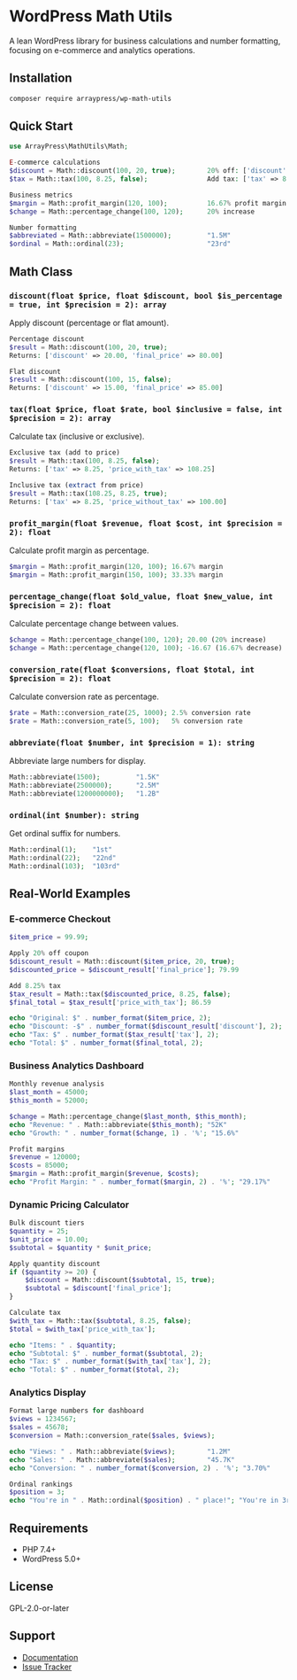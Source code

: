# WordPress Math Utils

A lean WordPress library for business calculations and number formatting, focusing on e-commerce and analytics operations.

## Installation

```bash
composer require arraypress/wp-math-utils
```

## Quick Start

```php
use ArrayPress\MathUtils\Math;

E-commerce calculations
$discount = Math::discount(100, 20, true);        20% off: ['discount' => 20, 'final_price' => 80]
$tax = Math::tax(100, 8.25, false);               Add tax: ['tax' => 8.25, 'price_with_tax' => 108.25]

Business metrics
$margin = Math::profit_margin(120, 100);          16.67% profit margin
$change = Math::percentage_change(100, 120);      20% increase

Number formatting
$abbreviated = Math::abbreviate(1500000);         "1.5M"
$ordinal = Math::ordinal(23);                     "23rd"
```

## Math Class

### `discount(float $price, float $discount, bool $is_percentage = true, int $precision = 2): array`
Apply discount (percentage or flat amount).

```php
Percentage discount
$result = Math::discount(100, 20, true);
Returns: ['discount' => 20.00, 'final_price' => 80.00]

Flat discount  
$result = Math::discount(100, 15, false);
Returns: ['discount' => 15.00, 'final_price' => 85.00]
```

### `tax(float $price, float $rate, bool $inclusive = false, int $precision = 2): array`
Calculate tax (inclusive or exclusive).

```php
Exclusive tax (add to price)
$result = Math::tax(100, 8.25, false);
Returns: ['tax' => 8.25, 'price_with_tax' => 108.25]

Inclusive tax (extract from price)
$result = Math::tax(108.25, 8.25, true);
Returns: ['tax' => 8.25, 'price_without_tax' => 100.00]
```

### `profit_margin(float $revenue, float $cost, int $precision = 2): float`
Calculate profit margin as percentage.

```php
$margin = Math::profit_margin(120, 100); 16.67% margin
$margin = Math::profit_margin(150, 100); 33.33% margin
```

### `percentage_change(float $old_value, float $new_value, int $precision = 2): float`
Calculate percentage change between values.

```php
$change = Math::percentage_change(100, 120); 20.00 (20% increase)
$change = Math::percentage_change(120, 100); -16.67 (16.67% decrease)
```

### `conversion_rate(float $conversions, float $total, int $precision = 2): float`
Calculate conversion rate as percentage.

```php
$rate = Math::conversion_rate(25, 1000); 2.5% conversion rate
$rate = Math::conversion_rate(5, 100);   5% conversion rate
```

### `abbreviate(float $number, int $precision = 1): string`
Abbreviate large numbers for display.

```php
Math::abbreviate(1500);         "1.5K"
Math::abbreviate(2500000);      "2.5M"
Math::abbreviate(1200000000);   "1.2B"
```

### `ordinal(int $number): string`
Get ordinal suffix for numbers.

```php
Math::ordinal(1);    "1st"
Math::ordinal(22);   "22nd" 
Math::ordinal(103);  "103rd"
```

## Real-World Examples

### E-commerce Checkout
```php
$item_price = 99.99;

Apply 20% off coupon
$discount_result = Math::discount($item_price, 20, true);
$discounted_price = $discount_result['final_price']; 79.99

Add 8.25% tax
$tax_result = Math::tax($discounted_price, 8.25, false);
$final_total = $tax_result['price_with_tax']; 86.59

echo "Original: $" . number_format($item_price, 2);
echo "Discount: -$" . number_format($discount_result['discount'], 2);
echo "Tax: $" . number_format($tax_result['tax'], 2);
echo "Total: $" . number_format($final_total, 2);
```

### Business Analytics Dashboard
```php
Monthly revenue analysis
$last_month = 45000;
$this_month = 52000;

$change = Math::percentage_change($last_month, $this_month);
echo "Revenue: " . Math::abbreviate($this_month); "52K"
echo "Growth: " . number_format($change, 1) . '%'; "15.6%"

Profit margins
$revenue = 120000;
$costs = 85000;
$margin = Math::profit_margin($revenue, $costs);
echo "Profit Margin: " . number_format($margin, 2) . '%'; "29.17%"
```

### Dynamic Pricing Calculator
```php
Bulk discount tiers
$quantity = 25;
$unit_price = 10.00;
$subtotal = $quantity * $unit_price;

Apply quantity discount
if ($quantity >= 20) {
    $discount = Math::discount($subtotal, 15, true);
    $subtotal = $discount['final_price'];
}

Calculate tax
$with_tax = Math::tax($subtotal, 8.25, false);
$total = $with_tax['price_with_tax'];

echo "Items: " . $quantity;
echo "Subtotal: $" . number_format($subtotal, 2);
echo "Tax: $" . number_format($with_tax['tax'], 2);
echo "Total: $" . number_format($total, 2);
```

### Analytics Display
```php
Format large numbers for dashboard
$views = 1234567;
$sales = 45678;
$conversion = Math::conversion_rate($sales, $views);

echo "Views: " . Math::abbreviate($views);        "1.2M"
echo "Sales: " . Math::abbreviate($sales);        "45.7K"  
echo "Conversion: " . number_format($conversion, 2) . '%'; "3.70%"

Ordinal rankings
$position = 3;
echo "You're in " . Math::ordinal($position) . " place!"; "You're in 3rd place!"
```

## Requirements

- PHP 7.4+
- WordPress 5.0+

## License

GPL-2.0-or-later

## Support

- [Documentation](https:github.com/arraypress/wp-math-utils)
- [Issue Tracker](https:github.com/arraypress/wp-math-utils/issues)